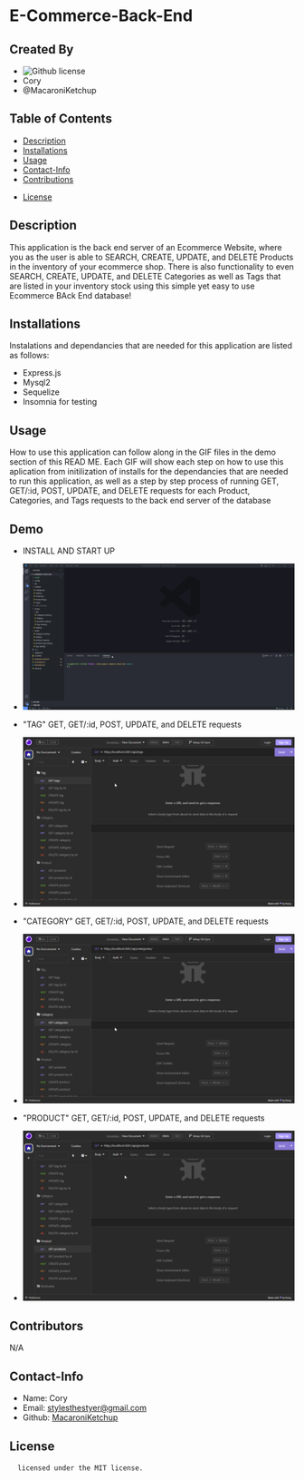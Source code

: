 # E-Commerce-Back-End

## Created By
   - ![Github license](https://img.shields.io/badge/license-MIT-yellowgreen.svg)
   - Cory 
   - @MacaroniKetchup
## Table of Contents
  - [Description](#description)
  - [Installations](#installations)
  - [Usage](#usage)
  - [Contact-Info](#contact)
  - [Contributions](#contributions)
  
* [License](#license)

## Description

This application is the back end server of an Ecommerce Website, where you as the user is able to SEARCH, CREATE, UPDATE, and DELETE Products in the inventory of your ecommerce shop. There is also functionality to even SEARCH, CREATE, UPDATE, and DELETE Categories as well as Tags that are listed in your inventory stock using this simple yet easy to use Ecommerce BAck End database!

## Installations

Instalations and dependancies that are needed for this application are listed as follows:

- Express.js
- Mysql2
- Sequelize
- Insomnia for testing

## Usage

How to use this application can follow along in the GIF files in the demo section of this READ ME. Each GIF will show each step on how to use this aplication from initilization of installs for the dependancies that are needed to run this application, as well as a step by step process of running GET, GET/:id, POST, UPDATE, and DELETE requests for each Product, Categories, and Tags requests to the back end server of the database

## Demo
- INSTALL AND START UP
- ![INSTALL AND START UP](./assets/install-and-start.gif)

- "TAG" GET, GET/:id, POST, UPDATE, and DELETE requests
- ![TAG REQUESTS](./assets/Tags.gif)

- "CATEGORY" GET, GET/:id, POST, UPDATE, and DELETE requests
- ![CATEGORY REQUESTS](./assets/Categories.gif)

- "PRODUCT" GET, GET/:id, POST, UPDATE, and DELETE requests
- ![PRODUCT REQUESTS](./assets/Products.gif)

## Contributors

N/A

## Contact-Info
- Name: Cory
- Email: stylesthestyer@gmail.com
- Github: [MacaroniKetchup](https://github.com/MacaroniKetchup/)

## License

      licensed under the MIT license.